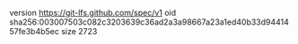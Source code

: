 version https://git-lfs.github.com/spec/v1
oid sha256:003007503c082c3203639c36ad2a3a98667a23a1ed40b33d9441457fe3b4b5ec
size 2723
